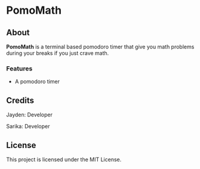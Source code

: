 # PomoMath

## About

**PomoMath** is a terminal based pomodoro timer that give you math problems during your breaks if you just crave math.

### Features

- A pomodoro timer

## Credits

Jayden: Developer

Sarika: Developer

## License

This project is licensed under the MIT License.
